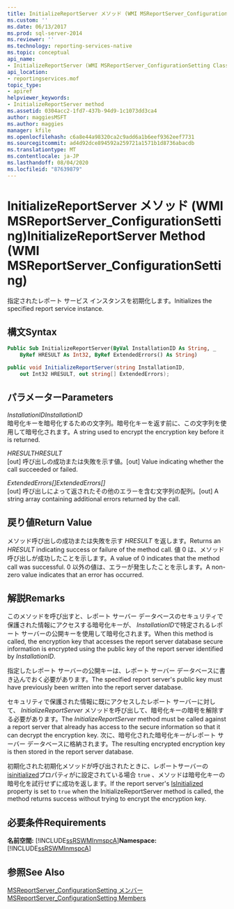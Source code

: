 ```yaml
---
title: InitializeReportServer メソッド (WMI MSReportServer_ConfigurationSetting) | Microsoft Docs
ms.custom: ''
ms.date: 06/13/2017
ms.prod: sql-server-2014
ms.reviewer: ''
ms.technology: reporting-services-native
ms.topic: conceptual
api_name:
- InitializeReportServer (WMI MSReportServer_ConfigurationSetting Class)
api_location:
- reportingservices.mof
topic_type:
- apiref
helpviewer_keywords:
- InitializeReportServer method
ms.assetid: 0304acc2-1fd7-437b-94d9-1c1073dd3ca4
author: maggiesMSFT
ms.author: maggies
manager: kfile
ms.openlocfilehash: c6a8e44a98320ca2c9add6a1b6eef9362eef7731
ms.sourcegitcommit: ad4d92dce894592a259721a1571b1d8736abacdb
ms.translationtype: MT
ms.contentlocale: ja-JP
ms.lasthandoff: 08/04/2020
ms.locfileid: "87639879"
---
```

# <a name="initializereportserver-method-wmi-msreportserver_configurationsetting"></a><span data-ttu-id="7f235-102">InitializeReportServer メソッド (WMI MSReportServer_ConfigurationSetting)</span><span class="sxs-lookup"><span data-stu-id="7f235-102">InitializeReportServer Method (WMI MSReportServer_ConfigurationSetting)</span></span>
  <span data-ttu-id="7f235-103">指定されたレポート サービス インスタンスを初期化します。</span><span class="sxs-lookup"><span data-stu-id="7f235-103">Initializes the specified report service instance.</span></span>  
  
## <a name="syntax"></a><span data-ttu-id="7f235-104">構文</span><span class="sxs-lookup"><span data-stu-id="7f235-104">Syntax</span></span>  
  
```vb  
Public Sub InitializeReportServer(ByVal InstallationID As String, _  
    ByRef HRESULT As Int32, ByRef ExtendedErrors() As String)  
```  
  
```csharp  
public void InitializeReportServer(string InstallationID,   
    out Int32 HRESULT, out string[] ExtendedErrors);  
```  
  
## <a name="parameters"></a><span data-ttu-id="7f235-105">パラメーター</span><span class="sxs-lookup"><span data-stu-id="7f235-105">Parameters</span></span>  
 <span data-ttu-id="7f235-106">*InstallationID*</span><span class="sxs-lookup"><span data-stu-id="7f235-106">*InstallationID*</span></span>  
 <span data-ttu-id="7f235-107">暗号化キーを暗号化するための文字列。暗号化キーを返す前に、この文字列を使用して暗号化されます。</span><span class="sxs-lookup"><span data-stu-id="7f235-107">A string used to encrypt the encryption key before it is returned.</span></span>  
  
 <span data-ttu-id="7f235-108">*HRESULT*</span><span class="sxs-lookup"><span data-stu-id="7f235-108">*HRESULT*</span></span>  
 <span data-ttu-id="7f235-109">[out] 呼び出しの成功または失敗を示す値。</span><span class="sxs-lookup"><span data-stu-id="7f235-109">[out] Value indicating whether the call succeeded or failed.</span></span>  
  
 <span data-ttu-id="7f235-110">*ExtendedErrors[]*</span><span class="sxs-lookup"><span data-stu-id="7f235-110">*ExtendedErrors[]*</span></span>  
 <span data-ttu-id="7f235-111">[out] 呼び出しによって返されたその他のエラーを含む文字列の配列。</span><span class="sxs-lookup"><span data-stu-id="7f235-111">[out] A string array containing additional errors returned by the call.</span></span>  
  
## <a name="return-value"></a><span data-ttu-id="7f235-112">戻り値</span><span class="sxs-lookup"><span data-stu-id="7f235-112">Return Value</span></span>  
 <span data-ttu-id="7f235-113">メソッド呼び出しの成功または失敗を示す *HRESULT* を返します。</span><span class="sxs-lookup"><span data-stu-id="7f235-113">Returns an *HRESULT* indicating success or failure of the method call.</span></span> <span data-ttu-id="7f235-114">値 0 は、メソッド呼び出しが成功したことを示します。</span><span class="sxs-lookup"><span data-stu-id="7f235-114">A value of 0 indicates that the method call was successful.</span></span> <span data-ttu-id="7f235-115">0 以外の値は、エラーが発生したことを示します。</span><span class="sxs-lookup"><span data-stu-id="7f235-115">A non-zero value indicates that an error has occurred.</span></span>  
  
## <a name="remarks"></a><span data-ttu-id="7f235-116">解説</span><span class="sxs-lookup"><span data-stu-id="7f235-116">Remarks</span></span>  
 <span data-ttu-id="7f235-117">このメソッドを呼び出すと、レポート サーバー データベースのセキュリティで保護された情報にアクセスする暗号化キーが、 *InstallationID*で特定されるレポート サーバーの公開キーを使用して暗号化されます。</span><span class="sxs-lookup"><span data-stu-id="7f235-117">When this method is called, the encryption key that accesses the report server database secure information is encrypted using the public key of the report server identified by *InstallationID*.</span></span>  
  
 <span data-ttu-id="7f235-118">指定したレポート サーバーの公開キーは、レポート サーバー データベースに書き込んでおく必要があります。</span><span class="sxs-lookup"><span data-stu-id="7f235-118">The specified report server's public key must have previously been written into the report server database.</span></span>  
  
 <span data-ttu-id="7f235-119">セキュリティで保護された情報に既にアクセスしたレポート サーバーに対して、 *InitializeReportServer* メソッドを呼び出して、暗号化キーの暗号を解除する必要があります。</span><span class="sxs-lookup"><span data-stu-id="7f235-119">The *InitializeReportServer* method must be called against a report server that already has access to the secure information so that it can decrypt the encryption key.</span></span> <span data-ttu-id="7f235-120">次に、暗号化された暗号化キーがレポート サーバー データベースに格納されます。</span><span class="sxs-lookup"><span data-stu-id="7f235-120">The resulting encrypted encryption key is then stored in the report server database.</span></span>  
  
 <span data-ttu-id="7f235-121">初期化された初期化メソッドが呼び出されたときに、レポートサーバーの[isinitialized](configurationsetting-property-isinitialized.md)プロパティがに設定されている場合 `true` 、メソッドは暗号化キーの暗号化を試行せずに成功を返します。</span><span class="sxs-lookup"><span data-stu-id="7f235-121">If the report server's [IsInitialized](configurationsetting-property-isinitialized.md) property is set to `true` when the InitializeReportServer method is called, the method returns success without trying to encrypt the encryption key.</span></span>  
  
## <a name="requirements"></a><span data-ttu-id="7f235-122">必要条件</span><span class="sxs-lookup"><span data-stu-id="7f235-122">Requirements</span></span>  
 <span data-ttu-id="7f235-123">**名前空間:** [!INCLUDE[ssRSWMInmspcA](../../includes/ssrswminmspca-md.md)]</span><span class="sxs-lookup"><span data-stu-id="7f235-123">**Namespace:** [!INCLUDE[ssRSWMInmspcA](../../includes/ssrswminmspca-md.md)]</span></span>  
  
## <a name="see-also"></a><span data-ttu-id="7f235-124">参照</span><span class="sxs-lookup"><span data-stu-id="7f235-124">See Also</span></span>  
 [<span data-ttu-id="7f235-125">MSReportServer_ConfigurationSetting メンバー</span><span class="sxs-lookup"><span data-stu-id="7f235-125">MSReportServer_ConfigurationSetting Members</span></span>](msreportserver-configurationsetting-members.md)  
  
  
